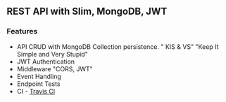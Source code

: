 ## REST API with Slim, MongoDB, JWT

### Features
* API CRUD with MongoDB Collection persistence. " KIS & VS" "Keep It Simple and Very Stupid"
* JWT Authentication
* Middleware "CORS, JWT"
* Event Handling
* Endpoint Tests
* CI - [Travis CI](https://travis-ci.org/)

